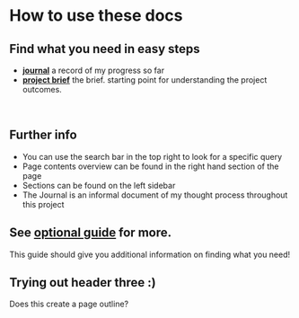 # How to use these docs

## Find what you need in easy steps

- **[journal](../misc/journal.md)**
a record of my progress so far
- **[project brief](../project-brief/requirements.md)**
the brief. starting point for understanding the project outcomes.
<br/>

## Further info 
- You can use the search bar in the top right to look for a specific query
- Page contents overview can be found in the right hand section of the page
- Sections can be found on the left sidebar
- The Journal is an informal document of my thought process throughout this project

## See [optional guide](optional-guide.md) for more.

This guide should give you additional information on finding what you need!

## Trying out header three :)

Does this create a page outline?